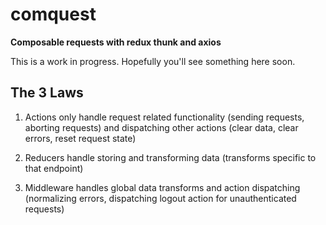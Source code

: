 # comquest

**Composable requests with redux thunk and axios**

This is a work in progress. Hopefully you'll see something here soon.

## The 3 Laws

1. Actions only handle request related functionality (sending requests, aborting requests) and dispatching other actions (clear data, clear errors, reset request state)

2. Reducers handle storing and transforming data (transforms specific to that endpoint)

3. Middleware handles global data transforms and action dispatching (normalizing errors, dispatching logout action for unauthenticated requests)
